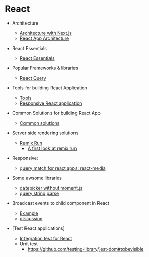 
# React 

- Architecture
  - [Architecture with Next.js](./Architecting%20with%20Next.js.md)
  - [React App Architecture](React%20App%20Architecture.md)

- React Essentials
  - [React Essentials](React%20Essentials.md)

- Popular Frameworks & libraries
  - [React Query](React-Query.md)

- Tools for building React Application
  - [Tools](Tools.md)
  - [Responsive React application](https://github.com/ReactTraining/react-media)

- Common Solutions for building React App
  - [Common solutions](Common%20Solutions.md)

- Server side rendering solutions
  - [Remix Run](https://remix.run/)
    - [A first look at remix run](https://dev.to/dabit3/a-first-look-at-remix-run-449a)

- Responsive:
  - [query match for react apps: react-media](https://www.npmjs.com/package/react-media)

- Some awsome libraries
    - [datepicker without moment.js](https://www.npmjs.com/package/react-date-picker)
    - [query string parse](https://www.npmjs.com/package/qs)
- Broadcast events to child component in React
    - [Example](https://codesandbox.io/s/event-broadcast-dq1hs)
    - [discussion](https://github.com/facebook/react/issues/6646)

- [Test React applications]
   - [Integration test for React](https://www.toptal.com/react/react-testing-library-tutorial#:~:text=Writing%20integration%20tests%20for%20a,maintainability%20without%20impairing%20development%20speed.)
   - Unit test
      - https://github.com/testing-library/jest-dom#tobevisible 
